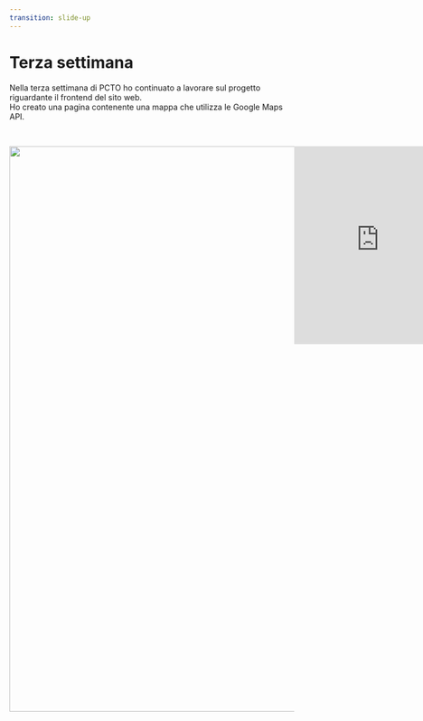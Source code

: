 ```yaml
---
transition: slide-up
---
```


# Terza settimana

Nella terza settimana di PCTO ho continuato a lavorare sul progetto riguardante il frontend del sito web.<br />
Ho creato una pagina contenente una mappa che utilizza le Google Maps API.<br />

<div style="display: flex; flex-direction: row; padding-top: 30px">
    <img style="width: 50vh; height: 25vh;"
        src="https://www.intelligencepartner.com/wp-content/uploads/2018/05/Google-Maps-Platform-Lockup-Vert-png-768x372.png" />
    <iframe width="450px" height="350px" frameborder="0" title="map" scrolling="no"
        src="https://maps.google.com/maps?q=Marche&amp;maptype=satellite&amp;output=embed">
    </iframe>
</div>